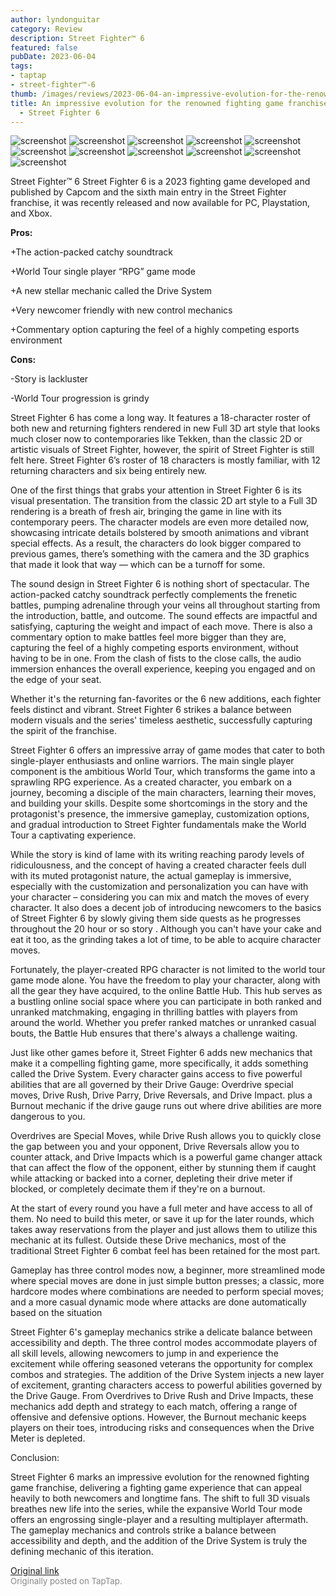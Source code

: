 ```yaml
---
author: lyndonguitar
category: Review
description: Street Fighter™ 6
featured: false
pubDate: 2023-06-04
tags:
- taptap
- street-fighter™-6
thumb: /images/reviews/2023-06-04-an-impressive-evolution-for-the-renowned-fighting-game-franchise--full-review---street-fi-0.avif
title: An impressive evolution for the renowned fighting game franchise | Full Review
  - Street Fighter 6
---
```


<div class="gallery">
  <img src="/images/reviews/2023-06-04-an-impressive-evolution-for-the-renowned-fighting-game-franchise--full-review---street-fi-0.avif" alt="screenshot" />
  <img src="/images/reviews/2023-06-04-an-impressive-evolution-for-the-renowned-fighting-game-franchise--full-review---street-fi-1.avif" alt="screenshot" />
  <img src="/images/reviews/2023-06-04-an-impressive-evolution-for-the-renowned-fighting-game-franchise--full-review---street-fi-2.avif" alt="screenshot" />
  <img src="/images/reviews/2023-06-04-an-impressive-evolution-for-the-renowned-fighting-game-franchise--full-review---street-fi-3.avif" alt="screenshot" />
  <img src="/images/reviews/2023-06-04-an-impressive-evolution-for-the-renowned-fighting-game-franchise--full-review---street-fi-4.avif" alt="screenshot" />
  <img src="/images/reviews/2023-06-04-an-impressive-evolution-for-the-renowned-fighting-game-franchise--full-review---street-fi-5.avif" alt="screenshot" />
  <img src="/images/reviews/2023-06-04-an-impressive-evolution-for-the-renowned-fighting-game-franchise--full-review---street-fi-6.avif" alt="screenshot" />
  <img src="/images/reviews/2023-06-04-an-impressive-evolution-for-the-renowned-fighting-game-franchise--full-review---street-fi-7.avif" alt="screenshot" />
  <img src="/images/reviews/2023-06-04-an-impressive-evolution-for-the-renowned-fighting-game-franchise--full-review---street-fi-8.avif" alt="screenshot" />
  <img src="/images/reviews/2023-06-04-an-impressive-evolution-for-the-renowned-fighting-game-franchise--full-review---street-fi-9.avif" alt="screenshot" />
  <img src="/images/reviews/2023-06-04-an-impressive-evolution-for-the-renowned-fighting-game-franchise--full-review---street-fi-10.avif" alt="screenshot" />
</div>

Street Fighter™ 6
Street Fighter 6 is a 2023 fighting game developed and published by Capcom and the sixth main entry in the Street Fighter franchise, it was recently released and now available for PC, Playstation, and Xbox.


**Pros:**


+The action-packed catchy soundtrack

+World Tour single player “RPG” game mode

+A new stellar mechanic called the Drive System

+Very newcomer friendly with new control mechanics

+Commentary option capturing the feel of a highly competing esports environment


**Cons:**


-Story is lackluster

-World Tour progression is grindy

Street Fighter 6 has come a long way. It features a 18-character roster of both new and returning fighters rendered in new Full 3D art style that looks much closer now to contemporaries like Tekken, than the classic 2D or artistic visuals of Street Fighter, however, the spirit of Street Fighter is still felt here. Street Fighter 6’s roster of 18 characters is mostly familiar, with 12 returning characters and six being entirely new.

One of the first things that grabs your attention in Street Fighter 6 is its visual presentation. The transition from the classic 2D art style to a Full 3D rendering is a breath of fresh air, bringing the game in line with its contemporary peers. The character models are even more detailed now, showcasing intricate details bolstered by smooth animations and vibrant special effects. As a result, the characters do look bigger compared to previous games, there’s something with the camera and the 3D graphics that made it look that way — which can be a turnoff for some.

The sound design in Street Fighter 6 is nothing short of spectacular. The action-packed catchy soundtrack perfectly complements the frenetic battles, pumping adrenaline through your veins all throughout starting from the introduction, battle, and outcome. The sound effects are impactful and satisfying, capturing the weight and impact of each move. There is also a commentary option to make battles feel more bigger than they are, capturing the feel of a highly competing esports environment, without having to be in one. From the clash of fists to the close calls, the audio immersion enhances the overall experience, keeping you engaged and on the edge of your seat.

Whether it's the returning fan-favorites or the 6 new additions, each fighter feels distinct and vibrant. Street Fighter 6 strikes a balance between modern visuals and the series' timeless aesthetic, successfully capturing the spirit of the franchise.

Street Fighter 6 offers an impressive array of game modes that cater to both single-player enthusiasts and online warriors. The main single player component is the ambitious World Tour, which transforms the game into a sprawling RPG experience. As a created character, you embark on a journey, becoming a disciple of the main characters, learning their moves, and building your skills. Despite some shortcomings in the story and the protagonist's presence, the immersive gameplay, customization options, and gradual introduction to Street Fighter fundamentals make the World Tour a captivating experience.

While the story is kind of lame with its writing reaching parody levels of ridiculousness, and the concept of having a created character feels dull with its muted protagonist nature, the actual gameplay is immersive, especially with the customization and personalization you can have with your character – considering you can mix and match the moves of every character. It also does a decent job of introducing newcomers to the basics of Street Fighter 6 by slowly giving them side quests as he progresses throughout the 20 hour or so story . Although you can't have your cake and eat it too, as the grinding takes a lot of time, to be able to acquire character moves.

Fortunately, the player-created RPG character is not limited to the world tour game mode alone. You have the freedom to play your character, along with all the gear they have acquired, to the online Battle Hub. This hub serves as a bustling online social space where you can participate in both ranked and unranked matchmaking, engaging in thrilling battles with players from around the world. Whether you prefer ranked matches or unranked casual bouts, the Battle Hub ensures that there's always a challenge waiting.

Just like other games before it, Street Fighter 6 adds new mechanics that make it a compelling fighting game, more specifically, it adds something called the Drive System.   Every character gains access to five powerful abilities that are all governed by their Drive Gauge: Overdrive special moves, Drive Rush, Drive Parry, Drive Reversals, and Drive Impact. plus a Burnout mechanic if the drive gauge runs out where drive abilities are more dangerous to you.

Overdrives are Special Moves, while Drive Rush allows you to quickly close the gap between you and your opponent, Drive Reversals allow you to counter attack, and Drive Impacts which is a powerful game changer attack that can affect the flow of the opponent, either by stunning them if caught while attacking or backed into a corner, depleting their drive meter if blocked, or completely decimate them if they're on a burnout.

At the start of every round you have a full meter and have access to all of them. No need to build this meter, or save it up for the later rounds, which takes away reservations from the player and just allows them to utilize this mechanic at its fullest. Outside these Drive mechanics, most of the traditional Street Fighter 6 combat feel has been retained for the most part.

Gameplay has three control modes now, a beginner, more streamlined mode where special moves are done in just simple button presses; a classic, more hardcore modes where combinations are needed to perform special moves; and a more casual dynamic mode where attacks are done automatically based on the situation

Street Fighter 6's gameplay mechanics strike a delicate balance between accessibility and depth. The three control modes accommodate players of all skill levels, allowing newcomers to jump in and experience the excitement while offering seasoned veterans the opportunity for complex combos and strategies. The addition of the Drive System injects a new layer of excitement, granting characters access to powerful abilities governed by the Drive Gauge. From Overdrives to Drive Rush and Drive Impacts, these mechanics add depth and strategy to each match, offering a range of offensive and defensive options. However, the Burnout mechanic keeps players on their toes, introducing risks and consequences when the Drive Meter is depleted.

Conclusion:

Street Fighter 6 marks an impressive evolution for the renowned fighting game franchise, delivering a fighting game experience that can appeal heavily to both newcomers and longtime fans. The shift to full 3D visuals breathes new life into the series, while the expansive World Tour mode offers an engrossing single-player and a resulting multiplayer aftermath. The gameplay mechanics and  controls strike a balance between accessibility and depth, and the addition of the Drive System is truly the defining mechanic of this iteration.

[Original link](https://www.taptap.io/post/5759877)<br><span style="font-size: 0.95em; color: #888;">Originally posted on TapTap.</span>